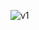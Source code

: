 ![v1](https://github.com/FelipeSeixas/php-api-request-filegetcontents/assets/19395010/622f797f-2fcd-4367-896c-a88a2b46ca04)

